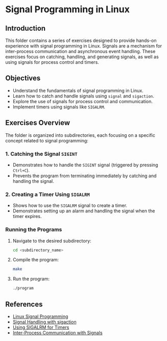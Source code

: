 # Signal Programming in Linux

## Introduction
This folder contains a series of exercises designed to provide hands-on experience with signal programming in Linux. Signals are a mechanism for inter-process communication and asynchronous event handling. These exercises focus on catching, handling, and generating signals, as well as using signals for process control and timers.

## Objectives
- Understand the fundamentals of signal programming in Linux.
- Learn how to catch and handle signals using `signal` and `sigaction`.
- Explore the use of signals for process control and communication.
- Implement timers using signals like `SIGALRM`.

## Exercises Overview
The folder is organized into subdirectories, each focusing on a specific concept related to signal programming:

### 1. Catching the Signal `SIGINT`
- Demonstrates how to handle the `SIGINT` signal (triggered by pressing `Ctrl+C`).
- Prevents the program from terminating immediately by catching and handling the signal.

### 2. Creating a Timer Using `SIGALRM`
- Shows how to use the `SIGALRM` signal to create a timer.
- Demonstrates setting up an alarm and handling the signal when the timer expires.


### Running the Programs
1. Navigate to the desired subdirectory:
   ```sh
   cd <subdirectory_name>
   ```
2. Compile the program:
   ```sh
   make
   ```
3. Run the program:
   ```sh
   ./program
   ```

## References
- [Linux Signal Programming](https://man7.org/linux/man-pages/man7/signal.7.html)
- [Signal Handling with sigaction](https://man7.org/linux/man-pages/man2/sigaction.2.html)
- [Using SIGALRM for Timers](https://man7.org/linux/man-pages/man2/alarm.2.html)
- [Inter-Process Communication with Signals](https://man7.org/linux/man-pages/man2/kill.2.html)
